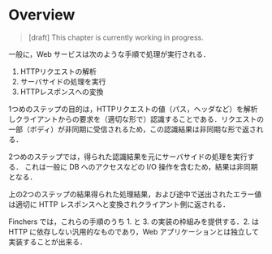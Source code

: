 # Overview

> [draft] This chapter is currently working in progress.

一般に，Web サービスは次のような手順で処理が実行される．

1. HTTPリクエストの解析
2. サーバサイドの処理を実行
3. HTTPレスポンスへの変換

1つめのステップの目的は，HTTPリクエストの値（パス，ヘッダなど）を解析しクライアントからの要求を（適切な形で）認識することである．リクエストの一部（ボディ）が非同期に受信されるため，この認識結果は非同期な形で返される．

2つめのステップでは，得られた認識結果を元にサーバサイドの処理を実行する．
これは一般に DB へのアクセスなどの I/O 操作を含むため，結果は非同期となる．

上の2つのステップの結果得られた処理結果，および途中で送出されたエラー値は適切に HTTP レスポンスへと変換されクライアント側に返される．

Finchers では，これらの手順のうち 1. と 3. の実装の枠組みを提供する．2. は HTTP に依存しない汎用的なものであり，Web アプリケーションとは独立して実装することが出来る．